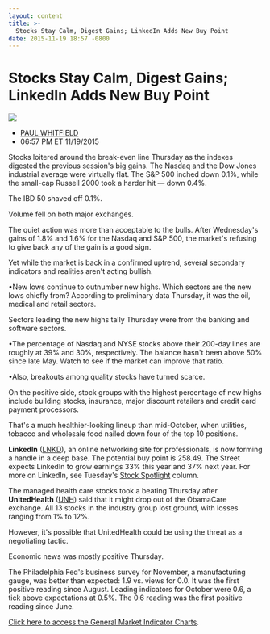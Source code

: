 ```yaml
---
layout: content
title: >-
  Stocks Stay Calm, Digest Gains; LinkedIn Adds New Buy Point
date: 2015-11-19 18:57 -0800
---
```



Stocks Stay Calm, Digest Gains; LinkedIn Adds New Buy Point
============================================================


![](https://www.investors.com/wp-content/uploads/ibd-migrated-images/MPv_151120_153012052_68813.png)

* [PAUL WHITFIELD](https://www.investors.com/author/whitfieldp/ "Posts by PAUL WHITFIELD")
* 06:57 PM ET 11/19/2015




  

Stocks loitered around the break-even line Thursday as the indexes digested the previous session's big gains. The Nasdaq and the Dow Jones industrial average were virtually flat. The S&P 500 inched down 0.1%, while the small-cap Russell 2000 took a harder hit — down 0.4%.

  

The IBD 50 shaved off 0.1%.

  

Volume fell on both major exchanges.

  

The quiet action was more than acceptable to the bulls. After Wednesday's gains of 1.8% and 1.6% for the Nasdaq and S&P 500, the market's refusing to give back any of the gain is a good sign.

  

Yet while the market is back in a confirmed uptrend, several secondary indicators and realities aren't acting bullish.

  

•New lows continue to outnumber new highs. Which sectors are the new lows chiefly from? According to preliminary data Thursday, it was the oil, medical and retail sectors.

  

Sectors leading the new highs tally Thursday were from the banking and software sectors.

  

•The percentage of Nasdaq and NYSE stocks above their 200-day lines are roughly at 39% and 30%, respectively. The balance hasn't been above 50% since late May. Watch to see if the market can improve that ratio.

  

•Also, breakouts among quality stocks have turned scarce.

  

On the positive side, stock groups with the highest percentage of new highs include building stocks, insurance, major discount retailers and credit card payment processors.

  

That's a much healthier-looking lineup than mid-October, when utilities, tobacco and wholesale food nailed down four of the top 10 positions.

  

**LinkedIn** ([LNKD](https://research.investors.com/quote.aspx?symbol=LNKD)), an online networking site for professionals, is now forming a handle in a deep base. The potential buy point is 258.49. The Street expects LinkedIn to grow earnings 33% this year and 37% next year. For more on LinkedIn, see Tuesday's [Stock Spotlight](http://news.investors.com/investing-stock-spotlight/111615-780995-linkedin-buy-or-sell.htm) column.

  

The managed health care stocks took a beating Thursday after **UnitedHealth** ([UNH](https://research.investors.com/quote.aspx?symbol=UNH)) said that it might drop out of the ObamaCare exchange. All 13 stocks in the industry group lost ground, with losses ranging from 1% to 12%.

  

However, it's possible that UnitedHealth could be using the threat as a negotiating tactic.

  

Economic news was mostly positive Thursday.

  

The Philadelphia Fed's business survey for November, a manufacturing gauge, was better than expected: 1.9 vs. views for 0.0. It was the first positive reading since August. Leading indicators for October were 0.6, a tick above expectations at 0.5%. The 0.6 reading was the first positive reading since June.

  

[Click here to access the General Market Indicator Charts](https://www.investors.com/pdf/GMI_112015.pdf).




